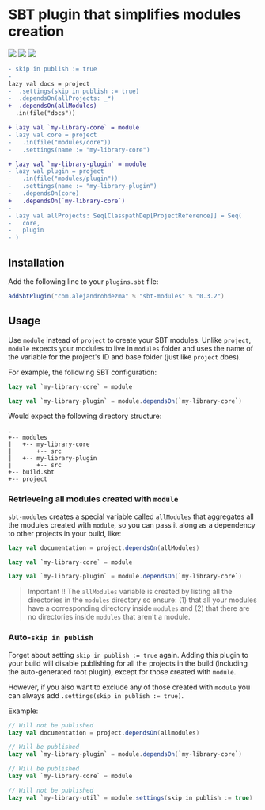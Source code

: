 # SBT plugin that simplifies modules creation

[![][github-action-badge]][github-action] [![][maven-badge]][maven] [![][steward-badge]][steward] 

```diff
- skip in publish := true
- 
lazy val docs = project
-  .settings(skip in publish := true)
-  .dependsOn(allProjects: _*)
+  .dependsOn(allModules)
  .in(file("docs"))

+ lazy val `my-library-core` = module
- lazy val core = project
-   .in(file("modules/core"))
-   .settings(name := "my-library-core")

+ lazy val `my-library-plugin` = module 
- lazy val plugin = project
-   .in(file("modules/plugin"))
-   .settings(name := "my-library-plugin")
-   .dependsOn(core)
+   .dependsOn(`my-library-core`)
-
- lazy val allProjects: Seq[ClasspathDep[ProjectReference]] = Seq(
-   core,
-   plugin
- )
```

## Installation

Add the following line to your `plugins.sbt` file:

```sbt
addSbtPlugin("com.alejandrohdezma" % "sbt-modules" % "0.3.2")
```

## Usage

Use `module` instead of `project` to create your SBT modules. Unlike `project`, `module` expects your modules to live in `modules` folder and uses the name of the variable for the project's ID and base folder (just like `project` does).

For example, the following SBT configuration:

```sbt
lazy val `my-library-core` = module

lazy val `my-library-plugin` = module.dependsOn(`my-library-core`) 
```

Would expect the following directory structure:

```
.
+-- modules
|   +-- my-library-core
|       +-- src
|   +-- my-library-plugin
|       +-- src
+-- build.sbt
+-- project
```

### Retrieveing all modules created with `module`

`sbt-modules` creates a special variable called `allModules` that aggregates all the modules created with `module`, so you can pass it along as a dependency to other projects in your build, like:

```sbt
lazy val documentation = project.dependsOn(allModules)

lazy val `my-library-core` = module

lazy val `my-library-plugin` = module.dependsOn(`my-library-core`)
```

> Important ‼️ The `allModules` variable is created by listing all the directories in the `modules` directory so ensure: (1) that all your modules have a corresponding directory inside `modules` and (2) that there are no directories inside `modules` that aren't a module.

### Auto-`skip in publish`

Forget about setting `skip in publish := true` again. Adding this plugin to your build will disable publishing for all the projects in the build (including the auto-generated root plugin), except for those created with `module`.

However, if you also want to exclude any of those created with `module` you can always add `.settings(skip in publish := true)`.

Example:

```sbt
// Will not be published
lazy val documentation = project.dependsOn(allmodules)

// Will be published
lazy val `my-library-plugin` = module.dependsOn(`my-library-core`)

// Will be published
lazy val `my-library-core` = module

// Will not be published
lazy val `my-library-util` = module.settings(skip in publish := true)
```

[github-action]: https://github.com/alejandrohdezma/sbt-modules/actions
[github-action-badge]: https://img.shields.io/endpoint.svg?url=https%3A%2F%2Factions-badge.atrox.dev%2Falejandrohdezma%2Fsbt-modules%2Fbadge%3Fref%3Dmaster&style=flat

[maven]: https://search.maven.org/search?q=g:%20com.alejandrohdezma%20AND%20a:sbt-modules
[maven-badge]: https://maven-badges.herokuapp.com/maven-central/com.alejandrohdezma/sbt-modules/badge.svg?kill_cache=1

[steward]: https://scala-steward.org
[steward-badge]: https://img.shields.io/badge/Scala_Steward-helping-brightgreen.svg?style=flat&logo=data:image/png;base64,iVBORw0KGgoAAAANSUhEUgAAAA4AAAAQCAMAAAARSr4IAAAAVFBMVEUAAACHjojlOy5NWlrKzcYRKjGFjIbp293YycuLa3pYY2LSqql4f3pCUFTgSjNodYRmcXUsPD/NTTbjRS+2jomhgnzNc223cGvZS0HaSD0XLjbaSjElhIr+AAAAAXRSTlMAQObYZgAAAHlJREFUCNdNyosOwyAIhWHAQS1Vt7a77/3fcxxdmv0xwmckutAR1nkm4ggbyEcg/wWmlGLDAA3oL50xi6fk5ffZ3E2E3QfZDCcCN2YtbEWZt+Drc6u6rlqv7Uk0LdKqqr5rk2UCRXOk0vmQKGfc94nOJyQjouF9H/wCc9gECEYfONoAAAAASUVORK5CYII=
